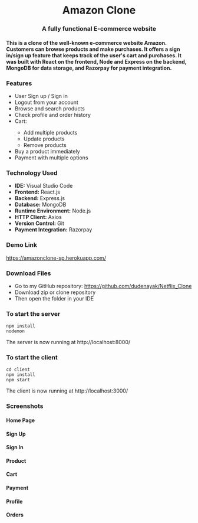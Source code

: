 # <div align="center">Amazon Clone</div>

### <div align="center">A fully functional E-commerce website</div>

#### This is a clone of the well-known e-commerce website Amazon. Customers can browse products and make purchases. It offers a sign in/sign up feature that keeps track of the user's cart and purchases. It was built with React on the frontend, Node and Express on the backend, MongoDB for data storage, and Razorpay for payment integration.

### Features
<ul>
  <li>User Sign up / Sign in</li>
  <li>Logout from your account</li>
  <li>Browse and search products</li>
  <li>Check profile and order history</li>
  <li>Cart:</li>
  <ul>
    <li>Add multiple products</li>
    <li>Update products</li>
    <li>Remove products</li>
  </ul>
  <li>Buy a product immediately</li>
  <li>Payment with multiple options</li>
</ul>

### Technology Used
<ul>
  <li><strong>IDE:</strong> Visual Studio Code</li>
  <li><strong>Frontend:</strong> React.js</li>
  <li><strong>Backend:</strong> Express.js</li>
  <li><strong>Database:</strong> MongoDB</li>
  <li><strong>Runtime Environment:</strong> Node.js</li>
  <li><strong>HTTP Client:</strong> Axios</li>
  <li><strong>Version Control:</strong> Git</li>
  <li><strong>Payment Integration:</strong> Razorpay</li>
</ul>

### Demo Link
https://amazonclone-sp.herokuapp.com/

### Download Files
* Go to my GitHub repository: https://github.com/dudenayak/Netflix_Clone
* Download zip or clone repository
* Then open the folder in your IDE 

### To start the server
```shell
npm install
nodemon
```
The server is now running at http://localhost:8000/ 

### To start the client
```shell
cd client
npm install
npm start
```
The client is now running at http://localhost:3000/ 

### Screenshots
#### Home Page

#### Sign Up

#### Sign In

#### Product

#### Cart

#### Payment

#### Profile

#### Orders